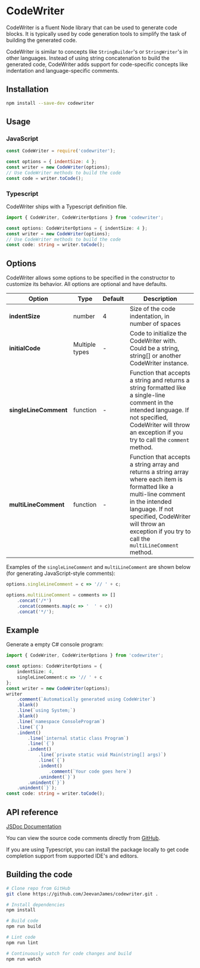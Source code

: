 # CodeWriter
CodeWriter is a fluent Node library that can be used to generate code blocks. It is typically used by code generation tools to simplify the task of building the generated code.

CodeWriter is similar to concepts like `StringBuilder`'s or `StringWriter`'s in other languages. Instead of using string concatenation to build the generated code, CodeWriter adds support for code-specific concepts like indentation and language-specific comments.

## Installation
```sh
npm install --save-dev codewriter
```

## Usage

### JavaScript
```js
const CodeWriter = require('codewriter');

const options = { indentSize: 4 };
const writer = new CodeWriter(options);
// Use CodeWriter methods to build the code
const code = writer.toCode();
```

### Typescript
CodeWriter ships with a Typescript definition file.
```ts
import { CodeWriter, CodeWriterOptions } from 'codewriter';

const options: CodeWriterOptions = { indentSize: 4 };
const writer = new CodeWriter(options);
// Use CodeWriter methods to build the code
const code: string = writer.toCode();
```

## Options
CodeWriter allows some options to be specified in the constructor to customize its behavior.
All options are optional and have defaults.

| Option | Type | Default | Description |
|---------|---------|---------|---------|
|**indentSize**|number|4|Size of the code indentation, in number of spaces|
|**initialCode**|Multiple types|-|Code to initialize the CodeWriter with. Could be a string, string[] or another CodeWriter instance.|
|**singleLineComment**|function|-|Function that accepts a string and returns a string formatted like a single-line comment in the intended language. If not specified, CodeWriter will throw an exception if you try to call the `comment` method.|
|**multiLineComment**|function|-|Function that accepts a string array and returns a string array where each item is formatted like a multi-line comment in the intended language. If not specified, CodeWriter will throw an exception if you try to call the `multiLineComment` method.|

Examples of the `singleLineComment` and `multiLineComment` are shown below (for generating JavaScript-style comments):
```js
options.singleLineComment = c => '// ' + c;

options.multiLineComment = comments => []
    .concat('/*')
    .concat(comments.map(c => '  ' + c))
    .concat('*/');
```

## Example
Generate a empty C# console program:
```ts
import { CodeWriter, CodeWriterOptions } from 'codewriter';

const options: CodeWriterOptions = {
    indentSize: 4,
    singleLineComment:c => '// ' + c
};
const writer = new CodeWriter(options);
writer
    .comment(`Automatically generated using CodeWriter`)
    .blank()
    .line(`using System;`)
    .blank()
    .line(`namespace ConsoleProgram`)
    .line(`{`)
    .indent()
        .line(`internal static class Program`)
        .line(`{`)
        .indent()
            .line(`private static void Main(string[] args)`)
            .line(`{`)
            .indent()
                .comment(`Your code goes here`)
            .unindent(`}`)
        .unindent(`}`)
    .unindent(`}`);
const code: string = writer.toCode();
```

## API reference
[JSDoc Documentation](API.md)

You can view the source code comments directly from [GitHub](https://github.com/JeevanJames/codewriter/blob/master/src/index.ts).

If you are using Typescript, you can install the package locally to get code completion support from supported IDE's and editors.

## Building the code
```sh
# Clone repo from GitHub
git clone https://github.com/JeevanJames/codewriter.git .

# Install dependencies
npm install

# Build code
npm run build

# Lint code
npm run lint

# Continuously watch for code changes and build
npm run watch
```
